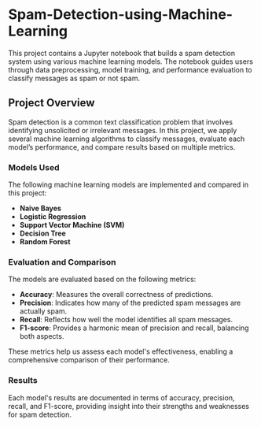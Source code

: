 # Spam-Detection-using-Machine-Learning

This project contains a Jupyter notebook that builds a spam detection system using various machine learning models. The notebook guides users through data preprocessing, model training, and performance evaluation to classify messages as spam or not spam.

## Project Overview

Spam detection is a common text classification problem that involves identifying unsolicited or irrelevant messages. In this project, we apply several machine learning algorithms to classify messages, evaluate each model’s performance, and compare results based on multiple metrics.

### Models Used

The following machine learning models are implemented and compared in this project:
- **Naive Bayes**
- **Logistic Regression**
- **Support Vector Machine (SVM)**
- **Decision Tree**
- **Random Forest**

### Evaluation and Comparison

The models are evaluated based on the following metrics:
- **Accuracy**: Measures the overall correctness of predictions.
- **Precision**: Indicates how many of the predicted spam messages are actually spam.
- **Recall**: Reflects how well the model identifies all spam messages.
- **F1-score**: Provides a harmonic mean of precision and recall, balancing both aspects.

These metrics help us assess each model's effectiveness, enabling a comprehensive comparison of their performance.


### Results

Each model's results are documented in terms of accuracy, precision, recall, and F1-score, providing insight into their strengths and weaknesses for spam detection.


